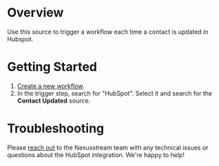 # Overview

Use this source to trigger a workflow each time a contact is updated in Hubspot. 

# Getting Started

1. [Create a new workflow](https://khulnasoft.com/new).
2. In the trigger step, search for "HubSpot". Select it and search for the **Contact Updated** source.

# Troubleshooting

Please [reach out](https://khulnasoft.com/support/) to the Nexusstream team with any technical issues or questions about the HubSpot integration. We're happy to help!